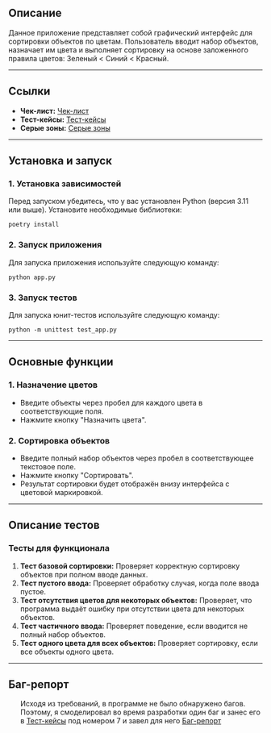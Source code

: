 <h2>Описание</h2>
<p>Данное приложение представляет собой графический интерфейс для сортировки объектов по цветам. Пользователь вводит набор объектов, назначает им цвета и выполняет сортировку на основе заложенного правила цветов: Зеленый < Синий < Красный.</p>

<hr>

<h2>Ссылки</h2>
<ul>
    <li><strong>Чек-лист:</strong> <a href="https://docs.google.com/document/d/17IkkaxmFvzNodCEWGkXrRwsJZ1ZaZgn9cBp6aWQftgs/edit?tab=t.0#heading=h.seipgjc5c51n">Чек-лист</a></li>
    <li><strong>Тест-кейсы:</strong> <a href="https://docs.google.com/spreadsheets/d/1AbbZ-xXJiHfgHLvk5ox48bgdBeKxFwsahPt0NOEB0-w/edit?gid=0#gid=0">Тест-кейсы</a></li>
    <li><strong>Серые зоны:</strong> <a href="https://docs.google.com/document/d/1iUb2P9UnKwGvlqWy0ZryPdetEJLW_mClc4WnEBS269Y/edit?tab=t.0">Серые зоны</a></li>
</ul>

<hr>

<h2>Установка и запуск</h2>

<h3>1. Установка зависимостей</h3>
<p>Перед запуском убедитесь, что у вас установлен Python (версия 3.11 или выше). Установите необходимые библиотеки:</p>
<pre><code>poetry install</code></pre>

<h3>2. Запуск приложения</h3>
<p>Для запуска приложения используйте следующую команду:</p>
<pre><code>python app.py</code></pre>

<h3>3. Запуск тестов</h3>
<p>Для запуска юнит-тестов используйте следующую команду:</p>
<pre><code>python -m unittest test_app.py</code></pre>

<hr>

<h2>Основные функции</h2>

<h3>1. Назначение цветов</h3>
<ul>
    <li>Введите объекты через пробел для каждого цвета в соответствующие поля.</li>
    <li>Нажмите кнопку "Назначить цвета".</li>
</ul>

<h3>2. Сортировка объектов</h3>
<ul>
    <li>Введите полный набор объектов через пробел в соответствующее текстовое поле.</li>
    <li>Нажмите кнопку "Сортировать".</li>
    <li>Результат сортировки будет отображён внизу интерфейса с цветовой маркировкой.</li>
</ul>

<hr>

<h2>Описание тестов</h2>

<h3>Тесты для функционала</h3>
<ol>
    <li><strong>Тест базовой сортировки:</strong> Проверяет корректную сортировку объектов при полном вводе данных.</li>
    <li><strong>Тест пустого ввода:</strong> Проверяет обработку случая, когда поле ввода пустое.</li>
    <li><strong>Тест отсутствия цветов для некоторых объектов:</strong> Проверяет, что программа выдаёт ошибку при отсутствии цвета для некоторых объектов.</li>
    <li><strong>Тест частичного ввода:</strong> Проверяет поведение, если вводится не полный набор объектов.</li>
    <li><strong>Тест одного цвета для всех объектов:</strong> Проверяет сортировку, если все объекты одного цвета.</li>
</ol>

<hr>

<h2>Баг-репорт</h2>
<ul>
    Исходя из требований, в программе не было обнаружено багов. Поэтому, я смоделировал во время разработки один баг и занес его в <a href="https://docs.google.com/spreadsheets/d/1AbbZ-xXJiHfgHLvk5ox48bgdBeKxFwsahPt0NOEB0-w/edit?gid=0#gid=0">Тест-кейсы</a> под номером 7 и завел для него <a href="https://docs.google.com/document/d/1eP8n9qOx63wXVBKCgLOMTY44LNsNtEaT6ZvckPfuFJw/edit?tab=t.0">Баг-репорт</a>

</ul>
